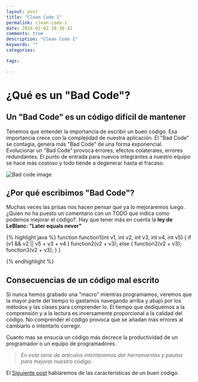 ```yaml
---
layout: post
title: "Clean Code 1"
permalink: clean-code-1
date: 2016-02-02 20:38:42
comments: true
description: "Clean Code 1"
keywords: ""
categories:

tags:

---
```

# ¿Qué es un "Bad Code"?

## Un "Bad Code" es un código difícil de mantener

Tenemos que entender la importancia de escribir un buen código. Esa importancia crece con la complejidad de nuestra aplicación.
El "Bad Code" se contagia, genera más "Bad Code" de una forma exponencial. Evolucionar un "Bad Code" provoca errores, efectos colaterales, errores redundantes. El punto de entrada para nuevos integrantes a nuestro equipo se hace más costoso y todo tiende a degenerar hasta el fracaso.

![Bad code image][bad_code_image]

## ¿Por qué escribimos "Bad Code"?
Muchas veces las prisas nos hacen pensar que ya lo mejoraremos luego. ¿Quien no ha puesto un comentario con un TODO que indica como podemos mejorar el código?. Hay que tener más en cuenta la **ley de LeBlanc: "Later equals never"**

{% highlight java %}
function function1(int v1, int v2, int v3, int v4, int v5) {
    if (v1 && v2 || v5 + v3 + v4 )
        function2(v2 + v3);
    else {
        function2(v2 + v3);
        function3(v2 + v3);
    }
}

{% endhighlight %}

## Consecuencias de un código mal escrito

Si nunca hemos grabado una "macro" mientras programamos, veremos que la mayor parte del tiempo lo gastamos navegando arriba y abajo por los métodos y las clases para comprender lo. El tiempo que dediquemos a la comprensión y a la lectura es inversamente proporcional a la calidad del código.
No comprender el código provoca que se añadan más errores al cambiarlo o intentarlo corregir.

Cuanto mas se ensucia un código más decrece la productividad de un programador o un equipo de programadores.

> *En esta serie de artículos intentaremos dar herramientas y pautas para mejorar nuestro código.*

El [Siguiente post][next_post] hablaremos de las características de un buen código.


[bad_code_image]: /assets/images/cleancode1/bad_code.gif
[next_post]: /clean-code-2
